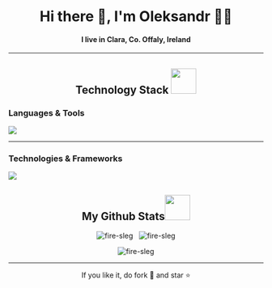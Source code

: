 <h1 align='center'> Hi there 👋, I'm Oleksandr  👨‍💻 </h1>
<h4 align='center'>I live in Clara, Co. Offaly, Ireland</h4>
<hr>
<h2 align="center">
Technology Stack <img src="https://github.com/ritik307/ritik307/blob/main/images/laptop.gif" width="50"></h2>

<h3 >Languages & Tools</h5>
<p >
 <img src="https://skillicons.dev/icons?i=c,cpp,cs,js,java,visualstudio,git" /><br>
</p>

<hr>
<h3 >Technologies & Frameworks</h5>
<p>
    <img src="https://skillicons.dev/icons?i=dotnet,html,css,bootstrap" />
</p>


<h2 align="center">
  My Github Stats<img src="https://media.giphy.com/media/VgCDAzcKvsR6OM0uWg/giphy.gif" width="50">
</h2>
 


<p align="center">
  <img align="top" src="https://github-readme-stats.vercel.app/api/top-langs?username=fire-sleg&show_icons=true&locale=en&layout=compact&theme=radical" alt="fire-sleg" />
  &nbsp;
  <img  src="https://github-readme-stats.vercel.app/api?username=fire-sleg&show_icons=true&locale=en&theme=radical" alt="fire-sleg" />
</p>


<p align="center">
  <img align="center" src="https://github-readme-streak-stats.herokuapp.com/?user=fire-sleg&theme=radical" alt="fire-sleg" />
</p>


<hr>
<p align="center">If you like it, do fork 🍴 and star ⭐</p>
